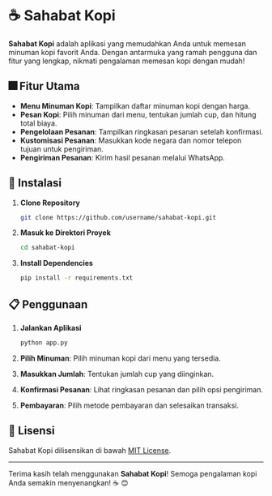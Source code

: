 # :coffee: Sahabat Kopi

**Sahabat Kopi** adalah aplikasi yang memudahkan Anda untuk memesan minuman kopi favorit Anda. Dengan antarmuka yang ramah pengguna dan fitur yang lengkap, nikmati pengalaman memesan kopi dengan mudah!

## :fireworks: Fitur Utama

- **Menu Minuman Kopi**: Tampilkan daftar minuman kopi dengan harga.
- **Pesan Kopi**: Pilih minuman dari menu, tentukan jumlah cup, dan hitung total biaya.
- **Pengelolaan Pesanan**: Tampilkan ringkasan pesanan setelah konfirmasi.
- **Kustomisasi Pesanan**: Masukkan kode negara dan nomor telepon tujuan untuk pengiriman.
- **Pengiriman Pesanan**: Kirim hasil pesanan melalui WhatsApp.

## :rocket: Instalasi

1. **Clone Repository**

   ```bash
   git clone https://github.com/username/sahabat-kopi.git
   ```

2. **Masuk ke Direktori Proyek**

   ```bash
   cd sahabat-kopi
   ```

3. **Install Dependencies**

   ```bash
   pip install -r requirements.txt
   ```

## :clipboard: Penggunaan

1. **Jalankan Aplikasi**

   ```bash
   python app.py
   ```

2. **Pilih Minuman**: Pilih minuman kopi dari menu yang tersedia.
3. **Masukkan Jumlah**: Tentukan jumlah cup yang diinginkan.
4. **Konfirmasi Pesanan**: Lihat ringkasan pesanan dan pilih opsi pengiriman.
5. **Pembayaran**: Pilih metode pembayaran dan selesaikan transaksi.

## :page_with_curl: Lisensi

Sahabat Kopi dilisensikan di bawah [MIT License](LICENSE).

---

Terima kasih telah menggunakan **Sahabat Kopi**! Semoga pengalaman kopi Anda semakin menyenangkan! :coffee: :blush: